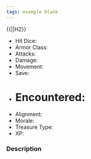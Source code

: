 ```yaml
---
tags: example blank
---
```

{{||H2}}

- Hit Dice: 
- Armor Class: 
- Attacks: 
- Damage: 
- Movement: 
- Save: 
- # Encountered: 
- Alignment: 
- Morale: 
- Treasure Type: 
- XP: 

### Description

